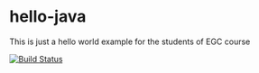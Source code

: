 # hello-java
This is just a hello world example for the students of EGC course

[![Build Status](https://travis-ci.org/DominMuda/hello-java.svg?branch=add-languages)](https://travis-ci.org/DominMuda/hello-java)
